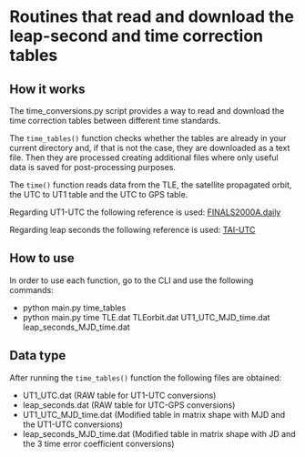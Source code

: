 # Routines that read and download the leap-second and time correction tables 

## How it works

The time_conversions.py script provides a way to read and download the time correction tables between different time standards.

The `time_tables()` function checks whether the tables are already in your current directory and, if that is not the case, they are downloaded as a text file. Then they are processed creating additional files where only useful data is saved for post-processing purposes.

The `time()` function reads data from the TLE, the satellite propagated orbit, the UTC to UT1 table and the UTC to GPS table.

Regarding UT1-UTC the following reference is used: [FINALS2000A.daily](https://maia.usno.navy.mil/ser7/finals2000A.daily)

Regarding leap seconds the following reference is used: [TAI-UTC](https://maia.usno.navy.mil/ser7/tai-utc.dat)

## How to use

In order to use each function, go to the CLI and use the following commands:

* python main.py time_tables
* python main.py time TLE.dat TLEorbit.dat UT1_UTC_MJD_time.dat leap_seconds_MJD_time.dat

## Data type

After running the `time_tables()` function the following files are obtained:
* UT1_UTC.dat (RAW table for UT1-UTC conversions)
* leap_seconds.dat (RAW table for UTC-GPS conversions)
* UT1_UTC_MJD_time.dat (Modified table in matrix shape with MJD and the UT1-UTC conversions)
* leap_seconds_MJD_time.dat (Modified table in matrix shape with JD and the 3 time error coefficient conversions)
